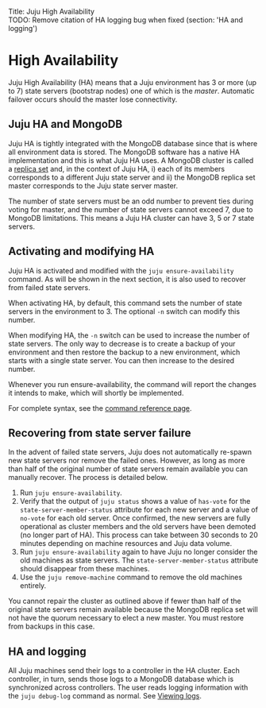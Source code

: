 Title: Juju High Availability  
TODO: Remove citation of HA logging bug when fixed (section: 'HA and logging')


# High Availability

Juju High Availability (HA) means that a Juju environment has 3 or more (up to
7) state servers (bootstrap nodes) one of which is the *master*. Automatic
failover occurs should the master lose connectivity.


## Juju HA and MongoDB

Juju HA is tightly integrated with the MongoDB database since that is where all
environment data is stored. The MongoDB software has a native HA implementation
and this is what Juju HA uses. A MongoDB cluster is called a
[replica set](http://docs.mongodb.org/manual/replication/) and, in the context
of Juju HA, i) each of its members corresponds to a different Juju state server
and ii) the MongoDB replica set master corresponds to the Juju state server master.

The number of state servers must be an odd number to prevent ties during voting
for master, and the number of state servers cannot exceed 7, due to MongoDB
limitations. This means a Juju HA cluster can have 3, 5 or 7 state servers.


## Activating and modifying HA

Juju HA is activated and modified with the `juju ensure-availability` command.
As will be shown in the next section, it is also used to recover from failed
state servers.

When activating HA, by default, this command sets the number of state
servers in the environment to 3. The optional `-n` switch can modify this 
number.

When modifying HA, the `-n` switch can be used to increase the number of state
servers. The only way to decrease is to create a backup of your environment
and then restore the backup to a new environment, which starts with a single
state server. You can then increase to the desired number.

Whenever you run ensure-availability, the command will report the changes it
intends to make, which will shortly be implemented.

For complete syntax, see the [command reference page](./commands.html#ensure-availability
).


## Recovering from state server failure

In the advent of failed state servers, Juju does not automatically re-spawn new
state servers nor remove the failed ones. However, as long as more than half of
the original number of state servers remain available you can manually recover.
The process is detailed below.

1. Run `juju ensure-availability`.
1. Verify that the output of `juju status` shows a value of `has-vote` for the
   `state-server-member-status` attribute for each new server and a value of
   `no-vote` for each old server. Once confirmed, the new servers are fully
   operational as cluster members and the old servers have been demoted (no longer
   part of HA). This process can take between 30 seconds to 20 minutes depending
   on machine resources and Juju data volume.
1. Run `juju ensure-availability` again to have Juju no longer consider the
   old machines as state servers. The `state-server-member-status` attribute
   should disappear from these machines.
1. Use the `juju remove-machine` command to remove the old machines entirely.

You cannot repair the cluster as outlined above if fewer than half of the
original state servers remain available because the MongoDB replica set will not
have the quorum necessary to elect a new master. You must restore from backups
in this case.


## HA and logging

All Juju machines send their logs to a controller in the HA cluster. Each
controller, in turn, sends those logs to a MongoDB database which is
synchronized across controllers. The user reads logging information with the
`juju debug-log` command as normal. See
[Viewing logs](./troubleshooting-logs.html).
